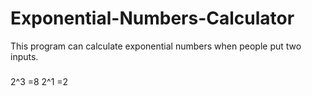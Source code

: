 # Exponential-Numbers-Calculator
This program can calculate exponential numbers when people put two inputs.
###

2^3 =8
2^1 =2
